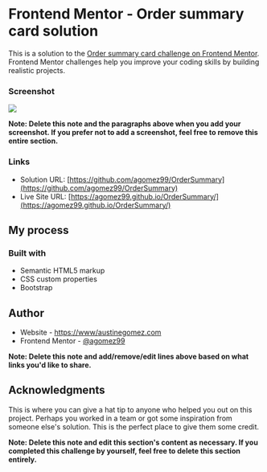 # Frontend Mentor - Order summary card solution

This is a solution to the [Order summary card challenge on Frontend Mentor](https://www.frontendmentor.io/challenges/order-summary-component-QlPmajDUj). Frontend Mentor challenges help you improve your coding skills by building realistic projects. 



### Screenshot

![](./screenshot.jpg)


**Note: Delete this note and the paragraphs above when you add your screenshot. If you prefer not to add a screenshot, feel free to remove this entire section.**

### Links

- Solution URL: [https://github.com/agomez99/OrderSummary](https://github.com/agomez99/OrderSummary)
- Live Site URL: [https://agomez99.github.io/OrderSummary/](https://agomez99.github.io/OrderSummary/)

## My process

### Built with

- Semantic HTML5 markup
- CSS custom properties
- Bootstrap

## Author

- Website - [https://www/austinegomez.com](https://www/austinegomez.com)
- Frontend Mentor - [@agomez99](https://www.frontendmentor.io/profile/agomez99)

**Note: Delete this note and add/remove/edit lines above based on what links you'd like to share.**

## Acknowledgments

This is where you can give a hat tip to anyone who helped you out on this project. Perhaps you worked in a team or got some inspiration from someone else's solution. This is the perfect place to give them some credit.

**Note: Delete this note and edit this section's content as necessary. If you completed this challenge by yourself, feel free to delete this section entirely.**

